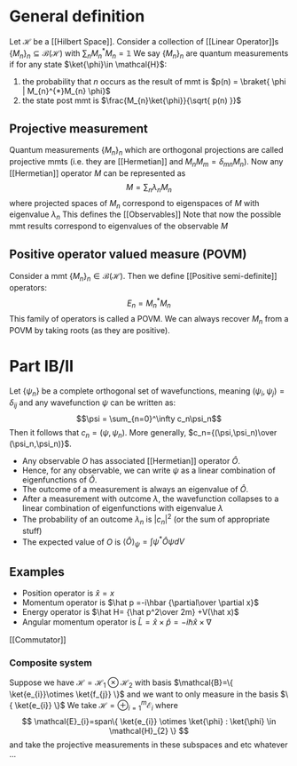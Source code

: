 # General definition
Let $\mathcal{H}$ be a [[Hilbert Space]]. 
Consider a collection of [[Linear Operator]]s $\{ M_{n} \}_{n} \subseteq \mathcal{B(\mathcal{H})}$ with $\sum_{n}M_{n}^{*}M_{n}=\mathbb{1}$
We say $\{ M_{n} \}_{n}$ are quantum measurements if for any state $\ket{\phi}\in \mathcal{H}$:
1. the probability that $n$ occurs as the result of mmt is $p(n) = \braket{ \phi | M_{n}^{*}M_{n} \phi}$
2. the state post mmt is $\frac{M_{n}\ket{\phi}}{\sqrt{ p(n) }}$
## Projective measurement
Quantum measurements $\{ M_{n} \}_{n}$ which are orthogonal projections are called projective mmts
(i.e. they are [[Hermetian]] and $M_{n}M_{m}=\delta_{mn}M_{n}$).
Now any [[Hermetian]] operator $M$ can be represented as 
$$
M = \sum_{n} \lambda_{n}M_{n}
$$
where projected spaces of $M_{n}$ correspond to eigenspaces of $M$ with eigenvalue $\lambda_{n}$
This defines the [[Observables]]
Note that now the possible mmt results correspond to eigenvalues of the observable $M$
## Positive operator valued measure (POVM)
Consider a mmt $\{ M_{n} \}_{n}\in \mathcal{B}(\mathcal{H})$.
Then we define [[Positive semi-definite]] operators:
$$
E_{n} = M_{n}^{*}M_{n}
$$
This family of operators is called a POVM.
We can always recover $M_{n}$ from a POVM by taking roots (as they are positive).

# Part IB/II
Let $\{\psi_n\}$ be a complete orthogonal set of wavefunctions, meaning $(\psi_i,\psi_j)=\delta_{ij}$ and any wavefunction $\psi$ can be written as:
$$\psi = \sum_{n=0}^\infty c_n\psi_n$$
Then it follows that $c_n=(\psi,\psi_n)$. More generally, $c_n={(\psi,\psi_n)\over (\psi_n,\psi_n)}$. 

- Any observable $O$ has associated [[Hermetian]] operator $\hat O$.
- Hence, for any observable, we can write $\psi$ as a linear combination of eigenfunctions of $\hat O$.
- The outcome of a measurement is always an eigenvalue of $\hat O$.
- After a measurement with outcome $\lambda$, the wavefunction collapses to a linear combination of eigenfunctions with eigenvalue $\lambda$
- The probability of an outcome $\lambda_n$ is $|c_n|^2$ (or the sum of appropriate stuff)
- The expected value of $O$ is $\langle\hat O \rangle_\psi = \int\psi^*\hat O\psi dV$

## Examples
- Position operator is $\hat x=x$
- Momentum operator is $\hat p =-i\hbar {\partial\over \partial x}$
- Energy operator is $\hat H= {\hat p^2\over 2m} +V(\hat x)$
- Angular momentum operator is $\hat L=\hat x\times\hat p=-i\hbar\hat x\times\nabla$ 


[[Commutator]]

### Composite system
Suppose we have $\mathcal{H}=\mathcal{H}_{1}\otimes \mathcal{H}_{2}$ with basis $\mathcal{B}=\{ \ket{e_{i}}\otimes \ket{f_{j}} \}$
and we want to only measure in the basis $\{ \ket{e_{i}} \}$
We take $\mathcal{H}=\oplus_{i=1}^{m}\mathcal{E}_{i}$
where
$$
\mathcal{E}_{i}=span\{ \ket{e_{i}} \otimes \ket{\phi} : \ket{\phi} \in \mathcal{H}_{2} \}
$$
and take the projective measurements in these subspaces and etc whatever ... 
